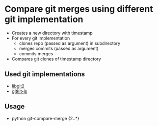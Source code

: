 # Compare git merges using different git implementation

 - Creates a new directory with timestamp
 - For every git implementation 
    - clones repo (passed as argument) in subdirectory
    - merges commits (passed as argument)
    - commits merges
 - Compares git clones of timestamp directory
 
## Used git implementations
   - [libgit2](http://www.pygit2.org/)
   - [gitkit-js](https://github.com/SamyPesse/gitkit-js)

## Usage
  - python git-compare-merge <repository-to-clone> <commit-id>{2..*}
  


  